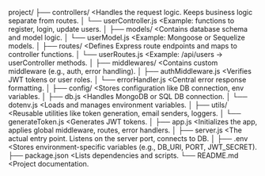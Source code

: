 project/
├── controllers/       <Handles the request logic. Keeps business logic separate from routes.
│   └── userController.js  <Example: functions to register, login, update users.
│
├── models/            <Contains database schema and model logic.
│   └── userModel.js       <Example: Mongoose or Sequelize models.
│
├── routes/            <Defines Express route endpoints and maps to controller functions.
│   └── userRoutes.js      <Example: /api/users -> userController methods.
│
├── middlewares/       <Contains custom middleware (e.g., auth, error handling).
│   ├── authMiddleware.js  <Verifies JWT tokens or user roles.
│   └── errorHandler.js    <Central error response formatting.
│
├── config/            <Stores configuration like DB connection, env variables.
│   ├── db.js           <Handles MongoDB or SQL DB connection.
│   └── dotenv.js        <Loads and manages environment variables.
│
├── utils/             <Reusable utilities like token generation, email senders, loggers.
│   └── generateToken.js   <Generates JWT tokens.
│
├── app.js             <Initializes the app, applies global middleware, routes, error handlers.
│
├── server.js          <The actual entry point. Listens on the server port, connects to DB.
│
├── .env               <Stores environment-specific variables (e.g., DB_URI, PORT, JWT_SECRET).
├── package.json       <Lists dependencies and scripts.
└── README.md          <Project documentation.


